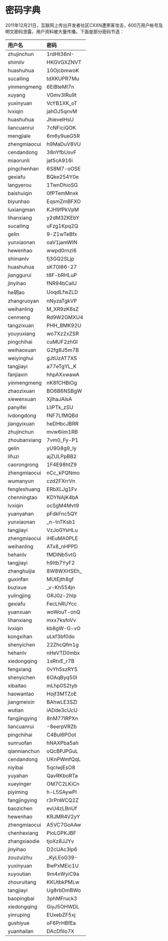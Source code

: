 # 密码字典
2011年12月21日，互联网上传出开发者社区CXXN遭黑客攻击，600万用户帐号及明文密码泄露，用户资料被大量传播。下面是部分密码节选：

| 用户名 | 密码 |
| :-----| :---- |
| zhujinchun | 1rdHt36nI- |
| shimilv | HKGVGXZNVT |
| huashuhua | 10OjcbmwoK |
| sucailing | tdXKUPR7Mu |
| yinmengmeng | 6EiBteMI7n |
| xuyang | VGmv3IRu9t |
| yuxinyuan | VcYB1XK_oT |
| lvxiqin | jahOJ5qnvM |
| huashuhua | JhieveIHsU |
| liancuanrui | 7cNFiciQOK |
| mengjiale | 6m6y9ueG5R |
| zhengmiaocui | h9MaDuV8VU |
| cendandong | 38nYfbUsvF |
| miaorunli | jat5cA916i |
| pingchenhan | 6S8M7-oOSE |
| gexiafu | BQke254Y0e |
| langyerou | 1TwnDhioSG |
| baishuiqin | 0fPTemMnxk |
| biyunhao | EqsmZmBFXO |
| luxiangman | KJH9fPkVpM |
| lihanxiang | y2dM3ZKEbY |
| sucailing | uFzg1Kpq2Q |
| gelin | 9-Z1wTeBfx |
| yunxiaonan | oaV1jamWIN |
| hewenhao | wwpd0rnzi6 |
| shimanlv | fj3GQ2SLjp |
| huashuhua | sK70I86-27 |
| jianggurui | t8F-bRHLuP |
| jinyihao | fNR94bCaIU |
| he玥ao | UoqdLfwZLD |
| zhangruoyan | nNyzaTgkVP |
| weihanling | M_XR9zK6sZ |
| cenmeng | Rd9W2GMXU4 |
| tangzixuan | PHH_BMK92U |
| youyuxiang | wo7Xz2xZSR |
| pingchihai | cuMUF2zhGl |
| weihaoxuan | G2fg8J5m7B |
| weiyinghui | gJtUzAT7XS |
| tangjiayi | a77eTgYL_K |
| fanjiaxin | hhpAXxwawA |
| yinmengmeng | nK8fCHBiOg |
| zhaozixuan | BO6B6NSBgW |
| xiewenxuan | XjIhaJAlsA |
| panyifei | LliPTk_zSU |
| lvdongdong | fNF7LfMQBd |
| jiangyixuan | heDHbcJBRR |
| zhujinchun | mvw6iim1RB |
| zhoubanxiang | 7vm0_Fy-P1 |
| gelin | yU9G8g9_Iy |
| lifuzi | ajZULPpBB2 |
| caorongrong | 1F4E98htZ9 |
| zhengmiaocui | nCc_kPQNmo |
| wumanyun | czd2FXrrVn |
| fengleshuang | ERbXLJg1Fv |
| chenningtao | KDYNAjK4bA |
| lvxiqin | ocSgM4Mvt9 |
| yuanyahan | pFdkFnc5QY |
| yunxiaonan | _n-tnTKsb1 |
| tangjiayi | VzJoGYsHLu |
| zhengmiaocui | iHEuMA0PLE |
| weihanling | ATx8_nHPPD |
| hehanlv | fMDlNb5vtG |
| tangjiayi | h9Itb7YyF2 |
| zhanghuijia | 8W8WXHSEh_ |
| guxinfan | MUtEjth8gf |
| buzixue | _v-Kh554jn |
| yulingjing | GRJ0z-2hIp |
| gexiafu | FecLhRUYcc |
| yuanxuan | woWouT-onQ |
| lihanxiang | mxx7ksfoVv |
| lvxiqin | kb8gW-G-vO |
| kongxihan | uLkf3bf0do |
| shenyichen | 22ZhcQfm1g |
| hehanlv | nHeVTD0mbx |
| xiedongqing | 1sRtvE_r7B |
| fengxiang | 0vYh5szRYS |
| shenyichen | 6OAqByq50I |
| xibaitao | mLhp0S2tyb |
| haowantao | Hojf3MTZoE |
| jiangmeixin | BAhwLE3SZl |
| wutian | iADde3cUcU |
| fangjingying | 8nM77lRPXn |
| liancuanrui | -8eerpVRZb |
| pingchihai | C4Bul6POot |
| sunruofan | hNAXPba5ah |
| qiannianchun | oQcBPJPGuL |
| cendandong | UKnPWmfQqL |
| niyibai | 5qclwjEsO8 |
| yuyahan | QavRKboRTa |
| xueyinger | OM7C2LKiCn |
| piyiming | h-L5SAywPl |
| fangjingying | r3rPnWCQ2Z |
| baozichen | evU4zLBnUf |
| hewenhao | KRJMR4V2yY |
| zhengmiaocui | A5VC7GoAAw |
| chenhexiang | PloLGPKJBF |
| zhangxiaodie | tjoXz8JJYv |
| jinyihao | D2cUAc3lp6 |
| zouzuizhu | _KyLEoG39- |
| yuxinyuan | BwPxMEic1U |
| xuyoutian | 9m4xWyiC9a |
| zhouruitang | KKUtbkPMLw |
| tangjiayi | Ug8rbDmBWo |
| baopingbai | 3phMFruck3 |
| xiedongqing | GiyJ5OHWDL |
| yinruping | EUxebZF5xj |
| gushiyue | oF6PrHBfEa |
| yuanhailan | DAcDfiIo7X |
